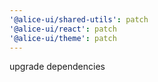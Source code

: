 ```yaml
---
'@alice-ui/shared-utils': patch
'@alice-ui/react': patch
'@alice-ui/theme': patch
---
```


upgrade dependencies
